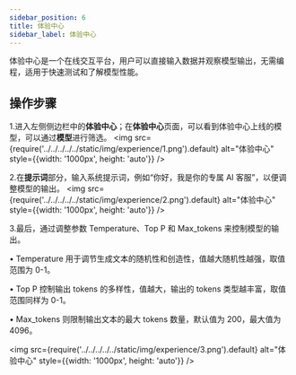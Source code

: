 ```yaml
---
sidebar_position: 6
title: 体验中心
sidebar_label: 体验中心
---
```


体验中心是一个在线交互平台，用户可以直接输入数据并观察模型输出，无需编程，适用于快速测试和了解模型性能。

## 操作步骤

1.进入左侧侧边栏中的**体验中心**；在**体验中心**页面，可以看到体验中心上线的模型，可以通过**模型**进行筛选。
<img src={require('../../../../../static/img/experience/1.png').default} alt="体验中心" style={{width: '1000px', height: 'auto'}} />

2.在**提示词**部分，输入系统提示词，例如“你好，我是你的专属 AI 客服”，以便调整模型的输出。
<img src={require('../../../../../static/img/experience/2.png').default} alt="体验中心" style={{width: '1000px', height: 'auto'}} />

3.最后，通过调整参数 Temperature、Top P 和 Max_tokens 来控制模型的输出。

• Temperature 用于调节生成文本的随机性和创造性，值越大随机性越强，取值范围为 0-1。

• Top P 控制输出 tokens 的多样性，值越大，输出的 tokens 类型越丰富，取值范围同样为 0-1。

• Max_tokens 则限制输出文本的最大 tokens 数量，默认值为 200，最大值为 4096。

<img src={require('../../../../../static/img/experience/3.png').default} alt="体验中心" style={{width: '1000px', height: 'auto'}} />
